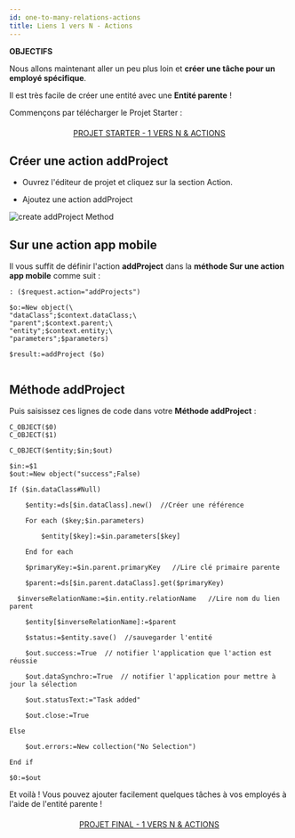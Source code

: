 ```yaml
---
id: one-to-many-relations-actions
title: Liens 1 vers N - Actions
---
```


<div markdown="1" class = "objectives">

**OBJECTIFS**

Nous allons maintenant aller un peu plus loin et **créer une tâche pour un employé spécifique**.

</div>

Il est très facile de créer une entité avec une **Entité parente** !

Commençons par télécharger le Projet Starter :

<div style="text-align: center; margin-top: 20px; margin-bottom: 20px">
  <p spaces-before="0">
    <a class="button"
href="https://github.com/4d-for-ios/tutorial-RelationsActions/archive/6c649733f5efd3c799e4e04c05a85e17eeadf7f0.zip">PROJET STARTER - 1 VERS N & ACTIONS</a>
  </p>
</div>

## Créer une action addProject

* Ouvrez l'éditeur de projet et cliquez sur la section Action.

* Ajoutez une action addProject

![create addProject Method](assets/en/relations/create-addProject-Method-4D-for-iOS-relation-parent-ID.png)


## Sur une action app mobile

Il vous suffit de définir l'action **addProject** dans la **méthode Sur une action app mobile** comme suit :

```4d
: ($request.action="addProjects")

$o:=New object(\
"dataClass";$context.dataClass;\
"parent";$context.parent;\
"entity";$context.entity;\
"parameters";$parameters)

$result:=addProject ($o)


```

## Méthode addProject


Puis saisissez ces lignes de code dans votre **Méthode addProject** :

```4d
C_OBJECT($0)
C_OBJECT($1)

C_OBJECT($entity;$in;$out)

$in:=$1
$out:=New object("success";False)

If ($in.dataClass#Null)

    $entity:=ds[$in.dataClass].new()  //Créer une référence

    For each ($key;$in.parameters)

        $entity[$key]:=$in.parameters[$key]

    End for each 

    $primaryKey:=$in.parent.primaryKey   //Lire clé primaire parente 

    $parent:=ds[$in.parent.dataClass].get($primaryKey)

  $inverseRelationName:=$in.entity.relationName   //Lire nom du lien parent

    $entity[$inverseRelationName]:=$parent

    $status:=$entity.save()  //sauvegarder l'entité

    $out.success:=True  // notifier l'application que l'action est réussie

    $out.dataSynchro:=True  // notifier l'application pour mettre à jour la sélection

    $out.statusText:="Task added"

    $out.close:=True

Else 

    $out.errors:=New collection("No Selection")

End if 

$0:=$out

```

Et voilà ! Vous pouvez ajouter facilement quelques tâches à vos employés à l'aide de l'entité parente !

<div style="text-align: center; margin-top: 20px; margin-bottom: 20px">
  <p spaces-before="0">
    <a class="button"
href="https://github.com/4d-for-ios/tutorial-RelationsActions/releases/latest/download/tutorial-RelationsActions.zip">PROJET FINAL - 1 VERS N & ACTIONS</a>
  </p>
</div>
